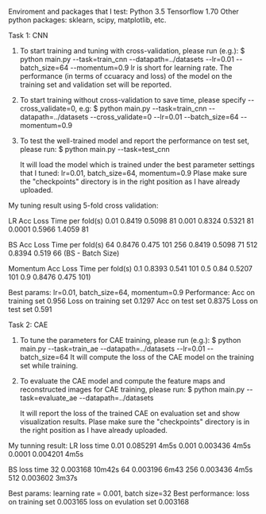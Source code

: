 Enviroment and packages that I test:
Python 3.5
Tensorflow 1.70
Other python packages: sklearn, scipy, matplotlib, etc.


Task 1: CNN
1) To start training and tuning with cross-validation, please run (e.g.): 
    $ python main.py --task=train_cnn --datapath=../datasets --lr=0.01 --batch_size=64 --momentum=0.9
    lr is short for learning rate. 
    The performance (in terms of ccuaracy and loss) of the model on the training set and validation set  will be reported.
    
2) To start training without cross-validation to save time, please specify --cross_validate=0, e.g:
    $ python main.py --task=train_cnn --datapath=../datasets --cross_validate=0 --lr=0.01 --batch_size=64 --momentum=0.9

3) To test the well-trained model and report the performance on test set, please run:
    $ python main.py --task=test_cnn 
    
    It will load the model which is trained under the best parameter settings that I tuned: lr=0.01, batch_size=64, momentum=0.9
    Plase make sure  the "checkpoints" directory is in the right position as I have already uploaded.

My tuning result using 5-fold cross validation:

LR      Acc     Loss    Time per fold(s) 
0.01    0.8419  0.5098  81
0.001   0.8324  0.5321  81
0.0001  0.5966  1.4059  81

BS  Acc     Loss    Time per fold(s)
64  0.8476  0.475   101
256 0.8419  0.5098  71
512 0.8394  0.519   66
(BS - Batch Size)

Momentum    Acc     Loss    Time per fold(s) 
0.1         0.8393  0.541   101
0.5         0.84    0.5207  101
0.9         0.8476  0.475   101)

Best params: lr=0.01, batch_size=64, momentum=0.9
Performance:
Acc on training set     0.956
Loss on training set    0.1297
Acc on test set         0.8375
Loss on test set        0.591


Task 2: CAE
1) To tune the parameters for CAE training, please run (e.g.):
    $ python main.py --task=train_ae --datapath=../datasets --lr=0.01 --batch_size=64
    It will compute the loss of the CAE model on the training set while training.
    
2) To evaluate the CAE model and compute the feature maps and reconstructed images for CAE training, please run: 
    $ python main.py --task=evaluate_ae --datapath=../datasets
    
    It will report the loss of the trained CAE on evaluation set and show visualization results.
    Plase make sure  the "checkpoints" directory is in the right position as I have already uploaded.
    

My tunning result:
LR      loss        time
0.01    0.085291    4m5s
0.001   0.003436    4m5s
0.0001  0.004201    4m5s

BS  loss        time
32  0.003168    10m42s
64  0.003196    6m43
256 0.003436    4m5s
512 0.003602    3m37s

Best params: learning rate = 0.001, batch size=32
Best performance: 
loss on training set    0.003165 
loss on evulation set   0.003168
